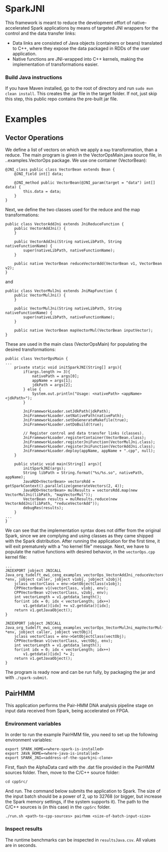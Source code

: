 # SparkJNI
This framework is meant to reduce the development effort of native-accelerated Spark applications by means of targeted JNI wrappers for the control and the data transfer links:
- Data links are consisted of Java objects (containers or beans) translated to C++, where they expose the data packaged in RDDs of the user application.
- Native functions are JNI-wrapped into C++ kernels, making the implementation of transformations easier.

### Build Java instructions
If you have Maven installed, go to the root of directory and run ```sudo mvn clean install```. This creates the .jar file in the target folder. If not, just skip this step, this public repo contains the pre-built jar file.

# Examples
## Vector Operations
We define a list of vectors on which we apply a ```map``` transformation, than a reduce. The main program is given in the VectorOpsMain.java source file, in ..examples.VectorOps package. We use one container (VectorBean):
```
@JNI_class public class VectorBean extends Bean {
    @JNI_field int[] data;

    @JNI_method public VectorBean(@JNI_param(target = "data") int[] data) {
        this.data = data;
    }
}
```
Next, we define the two classes used for the reduce and the map transformations:
```
public class VectorAddJni extends JniReduceFunction {
    public VectorAddJni() {
    }

    public VectorAddJni(String nativeLibPath, String nativeFunctionName) {
        super(nativeLibPath, nativeFunctionName);
    }

    public native VectorBean reduceVectorAdd(VectorBean v1, VectorBean v2);
}
```
and
```
public class VectorMulJni extends JniMapFunction {
    public VectorMulJni() {
    }

    public VectorMulJni(String nativeLibPath, String nativeFunctionName) {
        super(nativeLibPath, nativeFunctionName);
    }

    public native VectorBean mapVectorMul(VectorBean inputVector);
}
```
These are used in the main class (VectorOpsMain) for populating the desired transformations:
```
public class VectorOpsMain {
...
    private static void initSparkJNI(String[] args){
        if(args.length >= 3){
            nativePath = args[0];
            appName = args[1];
            jdkPath = args[2];
        } else {
            System.out.println("Usage: <nativePath> <appName> <jdkPath>");
        }

        JniFrameworkLoader.setJdkPath(jdkPath);
        JniFrameworkLoader.setNativePath(nativePath);
        JniFrameworkLoader.setDoGenerateMakefile(true);
        JniFrameworkLoader.setDoBuild(true);

        // Register control and data transfer links (classes).
        JniFrameworkLoader.registerContainer(VectorBean.class);
        JniFrameworkLoader.registerJniFunction(VectorMulJni.class);
        JniFrameworkLoader.registerJniFunction(VectorAddJni.class);
        JniFrameworkLoader.deploy(appName, appName + ".cpp", null);
    }

    public static void main(String[] args){
        initSparkJNI(args);
        String libPath = String.format("%s/%s.so", nativePath, appName);
        JavaRDD<VectorBean> vectorsRdd = getSparkContext().parallelize(generateVectors(2, 4));
        JavaRDD<VectorBean> mulResults = vectorsRdd.map(new VectorMulJni(libPath, "mapVectorMul"));
        VectorBean results = mulResults.reduce(new VectorAddJni(libPath, "reduceVectorAdd"));
        debugRes(results);
    }
...
}
```
We can see that the implementation syntax does not differ from the original Spark, since we are complying and using classes as they came shipped with the Spark distribution. 
After running the application for the first time, it will exit prematurely with a "no kernel file" message. Next, we have to populate the native functions with desired behavior, in the ```vectorOps.cpp``` kernel file:
```
...
JNIEXPORT jobject JNICALL Java_org_tudelft_ewi_ceng_examples_vectorOps_VectorAddJni_reduceVectorAdd(JNIEnv *env, jobject caller, jobject v1obj, jobject v2obj){
    jclass vectorClass = env->GetObjectClass(v1obj);
    CPPVectorBean v1(vectorClass, v1obj, env);
    CPPVectorBean v2(vectorClass, v2obj, env);
    int vectorLength = v1.getdata_length();
    for(int idx = 0; idx < vectorLength; idx++)
        v1.getdata()[idx] += v2.getdata()[idx];
    return v1.getJavaObject();
}

JNIEXPORT jobject JNICALL Java_org_tudelft_ewi_ceng_examples_vectorOps_VectorMulJni_mapVectorMul(JNIEnv *env, jobject caller, jobject vectObj){
    jclass vectorClass = env->GetObjectClass(vectObj);
    CPPVectorBean v1(vectorClass, vectObj, env);
    int vectorLength = v1.getdata_length();
    for(int idx = 0; idx < vectorLength; idx++)
        v1.getdata()[idx] *= 2;
    return v1.getJavaObject();
}
```
The program is ready now and can be run fully, by packaging the jar and with ```./spark-submit```.
## PairHMM
This application performs the Pair-HMM DNA analysis pipeline stage on input data received from Spark, being accelerated on FPGA.
### Environment variables
In order to run the example PairHMM file, you need to set up the following environment variables:
```
export SPARK_HOME=<where-spark-is-installed>
export JAVA_HOME=<where-java-is-installed>
export SPARK_JNI=<address-of-the-sparkjni-clone>
```

First, flash the AlphaData card with the .dat file provided in the PairHMM sources folder.
Then, move to the C/C++ source folder:
```
cd cppSrc/
```
And run. The command below submits the application to Spark. The size of the input batch should be a power of 2, up to 32768 (or bigger, but increase the Spark memory settings, if the system supports it). The path to the C/C++ sources is (in this case) in the ```cppSrc``` folder.
```
./run.sh <path-to-cpp-sources> pairhmm <size-of-batch-input-size>
```

### Inspect results
The runtime benchmarks can be inspected in ```resultsJava.csv```. All values are in seconds.

